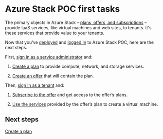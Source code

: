 ﻿<properties
	pageTitle="Azure Stack POC key tasks | Microsoft Azure"
	description="Learn how to create a plan and offer and then subscribe to that offer and use the services provided to create a virtual machine."
	services="azure-stack"
	documentationCenter=""
	authors="ErikjeMS"
	manager="byronr"
	editor=""/>

<tags
	ms.service="azure-stack"
	ms.workload="na"
	ms.tgt_pltfrm="na"
	ms.devlang="na"
	ms.topic="get-started-article"
	ms.date="08/15/2016"
	ms.author="erikje"/>

# Azure Stack POC first tasks

The primary objects in Azure Stack – [plans, offers, and subscriptions](azure-stack-key-features.md#services-plans-offers-and-subscriptions) – provide IaaS services, like  virtual machines and web sites, to tenants. It's these services that provide value to your tenants.

Now that you've [deployed](azure-stack-deploy.md) and [logged in](azure-stack-connect-azure-stack.md) to Azure Stack POC, here are the next steps.

First, [sign in as a service administrator](azure-stack-connect-azure-stack.md#log-in-as-a-service-administrator) and:

1.  [Create a plan](azure-stack-create-plan.md) to provide compute, network, and storage services.

2.  [Create an offer](azure-stack-create-offer.md) that will contain the plan.

Then, [sign in as a tenant](azure-stack-connect-azure-stack.md#log-in-as-a-tenant) and:

1.  [Subscribe to the offer](azure-stack-subscribe-plan-provision-vm.md) and get access to the offer’s plans.

2.  [Use the services](azure-stack-provision-vm.md) provided by the offer’s plan to create a virtual machine.

## Next steps

[Create a plan](azure-stack-create-plan.md)
